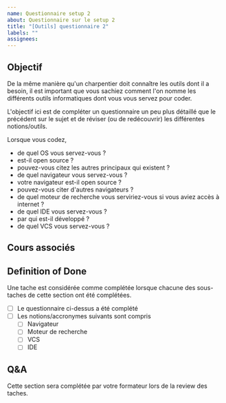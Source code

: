 ```yaml
---
name: Questionnaire setup 2
about: Questionnaire sur le setup 2
title: "[Outils] questionnaire 2"
labels: ""
assignees:
---
```


## Objectif

De la même manière qu'un charpentier doit connaître les outils dont il a besoin, il est
important que vous sachiez comment l'on nomme les différents outils informatiques dont vous vous servez pour
coder.

L'objectif ici est de compléter un questionnaire un peu plus détaillé que le précédent sur le sujet
et de réviser (ou de redécouvrir) les différentes notions/outils.

Lorsque vous codez,

- de quel OS vous servez-vous ?
- est-il open source ?
- pouvez-vous citez les autres principaux qui existent ?
- de quel navigateur vous servez-vous ?
- votre navigateur est-il open source ?
- pouvez-vous citer d'autres navigateurs ?
- de quel moteur de recherche vous serviriez-vous si vous aviez accès à internet ?
- de quel IDE vous servez-vous ?
- par qui est-il développé ?
- de quel VCS vous servez-vous ?

## Cours associés

## Definition of Done

Une tache est considérée comme complétée lorsque chacune des sous-taches de cette section ont été complétées.

- [ ] Le questionnaire ci-dessus a été complété
- [ ] Les notions/accronymes suivants sont compris
  - [ ] Navigateur
  - [ ] Moteur de recherche
  - [ ] VCS
  - [ ] IDE

## Q&A

Cette section sera complétée par votre formateur lors de la review des taches.
